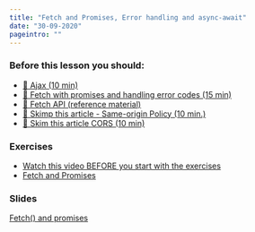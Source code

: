 ```yaml
---
title: "Fetch and Promises, Error handling and async-await"
date: "30-09-2020"
pageintro: ""
---
```


### Before this lesson you should:

<!--BEGIN readings ##-->

- [:book: Ajax (10 min)](<https://en.wikipedia.org/wiki/Ajax_(programming)>)
- [:book: Fetch with promises and handling error codes (15 min)](https://docs.google.com/document/d/1hF9P65v_AJKCjol_gFkm3oZ1eVTuOKc15V6pcb3iFa8/edit?usp=sharing)
- [:book: Fetch API (reference material)](https://developer.mozilla.org/en-US/docs/Web/API/Fetch_API/Using_Fetch)
- [:book: Skimp this article - Same-origin Policy (10 min.)](https://en.wikipedia.org/wiki/Same-origin_policy)
- [:book: Skim this article CORS (10 min)](https://en.wikipedia.org/wiki/Cross-origin_resource_sharing)
  <!--END readings ##-->

### Exercises

<!--BEGIN exercises ##-->

- [Watch this video BEFORE you start with the exercises](https://youtu.be/Kc0a43cY-tk)
- [Fetch and Promises](https://docs.google.com/document/d/1Q5E4QYa5u-o8fFH1LEWP0XItk7dAU7NcfKErauM0czE/edit?usp=sharing)

<!--END exercises ##-->

### Slides

 <!--BEGIN slides ##-->

[Fetch() and promises](https://docs.google.com/presentation/d/1Wk-xlWGVPWUba2Z7-9ry-jHP613hdDI_W9EvvoUsoJA/edit?usp=sharing)

<!--END slides ##-->
